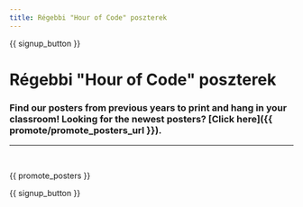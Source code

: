 ```yaml
---
title: Régebbi "Hour of Code" poszterek
---
```


{{ signup_button }}

# Régebbi "Hour of Code" poszterek

### Find our posters from previous years to print and hang in your classroom! Looking for the newest posters? [Click here]({{ promote/promote_posters_url }}).

* * *

<br />

{{ promote_posters }}

{{ signup_button }}
